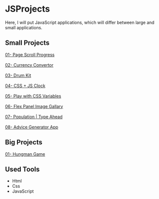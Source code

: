 # JSProjects

Here, I will put JavaScript applications, which will differ between large and small applications.

## Small Projects

<a href="https://omarshabann.github.io/JSProjects/01-PageScrollProgress/index.html">01- Page Scroll Progress</a>
<br><br>
<a href="https://omarshabann.github.io/JSProjects/02-CurrencyConvertor/index.html">02- Currency Convertor</a>
<br><br>
<a href="https://omarshabann.github.io/JSProjects/03-DrumKit/index.html">03- Drum Kit</a>
<br><br>
<a href="https://omarshabann.github.io/JSProjects/04-clock/Index.html">04- CSS + JS Clock</a>
<br><br>
<a href="https://omarshabann.github.io/JSProjects/05-CSSVariables/index.html">05- Play with CSS Variables</a>
<br><br>
<a href="https://omarshabann.github.io/06-FlexPanelImageGallary/index.html">06- Flex Panel Image Gallary</a>
<br><br>
<a href="https://omarshabann.github.io/07-Population/index.html">07- Population | Type Ahead</a>
<br><br>
<a href="https://omarshabann.github.io/08-AdviceGeneratorApp/index.html">08- Advice Generator App</a>

## Big Projects

<a href="https://omarshabann.github.io/HungmanGame/">01- Hungman Game</a>

## Used Tools

- Html
- Css
- JavaScript
